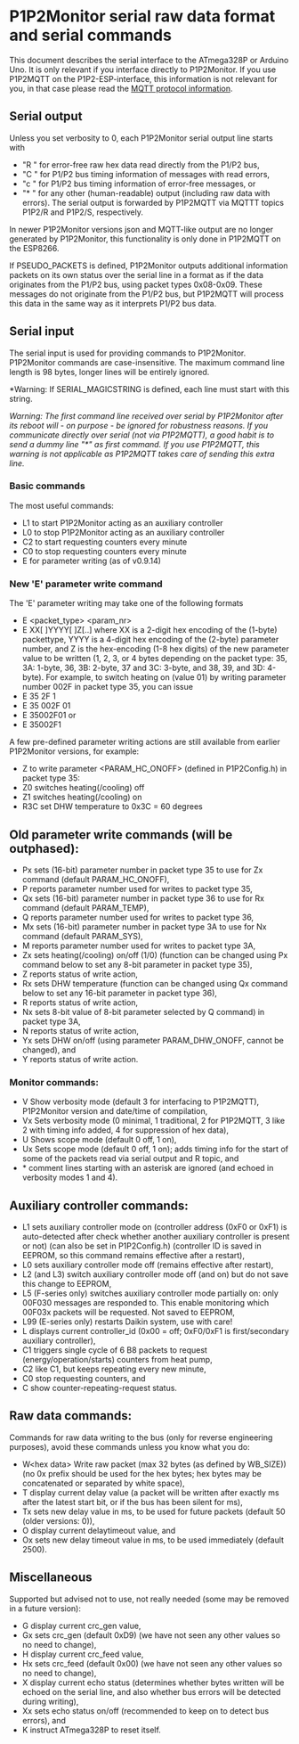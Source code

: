 # P1P2Monitor serial raw data format and serial commands

This document describes the serial interface to the ATmega328P or Arduino Uno. It is only relevant if you interface directly to P1P2Monitor. If you use P1P2MQTT on the P1P2-ESP-interface, this information is not relevant for you, in that case please read the [MQTT protocol information](https://github.com/Arnold-n/P1P2Serial/blob/main/P1P2MQTT.md).

## Serial output

Unless you set verbosity to 0, each P1P2Monitor serial output line starts with
- "R " for error-free raw hex data read directly from the P1/P2 bus,
- "C " for P1/P2 bus timing information of messages with read errors,
- "c " for P1/P2 bus timing information of error-free messages, or
- "\* " for any other (human-readable) output (including raw data with errors).
The serial output is forwarded by P1P2MQTT via MQTTT topics P1P2/R and P1P2/S, respectively.  

In newer P1P2Monitor versions json and MQTT-like output are no longer generated by P1P2Monitor, this functionality is only done in P1P2MQTT on the ESP8266.

If PSEUDO_PACKETS is defined, P1P2Monitor outputs additional information packets on its own status over the serial line in a format as if the data originates from the P1/P2 bus, using packet types 0x08-0x09. These messages do not originate from the P1/P2 bus, but P1P2MQTT will process this data in the same way as it interprets P1/P2 bus data.

## Serial input

The serial input is used for providing commands to P1P2Monitor. P1P2Monitor commands are case-insensitive. The maximum command line length is 98 bytes, longer lines will be entirely ignored.

*Warning: If SERIAL_MAGICSTRING is defined, each line must start with this string.

*Warning: The first command line received over serial by P1P2Monitor after its reboot will - on purpose - be ignored for robustness reasons. If you communicate directly over serial (not via P1P2MQTT), a good habit is to send a dummy line "\*" as first command. If you use P1P2MQTT, this warning is not applicable as P1P2MQTT takes care of sending this extra line.* 

### Basic commands

The most useful commands:
 - L1 to start P1P2Monitor acting as an auxiliary controller
 - L0 to stop P1P2Monitor acting as an auxiliary controller
 - C2 to start requesting counters every minute
 - C0 to stop requesting counters every minute
 - E for parameter writing (as of v0.9.14)

### New 'E' parameter write command

The 'E' parameter writing may take one of the following formats
- E <packet_type> <param_nr> <new param_val>
- E XX[ ]YYYY[ ]Z[..] where XX is a 2-digit hex encoding of the (1-byte) packettype, YYYY is a 4-digit hex encoding of the (2-byte) parameter number, and Z is the hex-encoding (1-8 hex digits) of the new parameter value to be written (1, 2, 3, or 4 bytes depending on the packet type: 35, 3A: 1-byte, 36, 3B: 2-byte, 37 and 3C: 3-byte, and 38, 39, and 3D: 4-byte).
For example, to switch heating on (value 01) by writing parameter number 002F in packet type 35, you can issue
- E 35 2F 1
- E 35 002F 01
- E 35002F01
or
- E 35002F1

A few pre-defined parameter writing actions are still available from earlier P1P2Monitor versions, for example:
- Z to write parameter <PARAM_HC_ONOFF> (defined in P1P2Config.h) in packet type 35:
 - Z0 switches heating(/cooling) off
 - Z1 switches heating(/cooling) on
- R3C set DHW temperature to 0x3C = 60 degrees

## Old parameter write commands (will be outphased):

- Px sets (16-bit) parameter number in packet type 35 to use for Zx command (default PARAM_HC_ONOFF),
- P reports parameter number used for writes to packet type 35,
- Qx sets (16-bit) parameter number in packet type 36 to use for Rx command (default PARAM_TEMP),
- Q reports parameter number used for writes to packet type 36,
- Mx sets (16-bit) parameter number in packet type 3A to use for Nx command (default PARAM_SYS),
- M reports parameter number used for writes to packet type 3A,
- Zx sets heating(/cooling) on/off (1/0) (function can be changed using Px command below to set any 8-bit parameter in packet type 35),
- Z reports status of write action,
- Rx sets DHW temperature (function can be changed using Qx command below to set any 16-bit parameter in packet type 36),
- R reports status of write action,
- Nx sets 8-bit value of 8-bit parameter selected by Q command) in packet type 3A,
- N reports status of write action,
- Yx sets DHW on/off (using parameter PARAM_DHW_ONOFF, cannot be changed), and
- Y reports status of write action.

### Monitor commands:

- V  Show verbosity mode (default 3 for interfacing to P1P2MQTT), P1P2Monitor version and date/time of compilation,
- Vx Sets verbosity mode (0 minimal, 1 traditional, 2 for P1P2MQTT, 3 like 2 with timing info added, 4 for suppression of hex data),
- U  Shows scope mode (default 0 off, 1 on),
- Ux Sets scope mode (default 0 off, 1 on); adds timing info for the start of some of the packets read via serial output and R topic, and
- \* comment lines starting with an asterisk are ignored (and echoed in verbosity modes 1 and 4).

## Auxiliary controller commands:

- L1 sets auxiliary controller mode on (controller address (0xF0 or 0xF1) is auto-detected after check whether another auxiliary controller is present or not) (can also be set in P1P2Config.h) (controller ID is saved in EEPROM, so this command remains effective after a restart),
- L0 sets auxiliary controller mode off (remains effective after restart),
- L2 (and L3) switch auxiliary controller mode off (and on) but do not save this change to EEPROM,
- L5 (F-series only) switches auxiliary controller mode partially on: only 00F030 messages are responded to. This enable monitoring which 00F03x packets will be requested. Not saved to EEPROM,
- L99 (E-series only) restarts Daikin system, use with care!
- L  displays current controller_id (0x00 = off; 0xF0/0xF1 is first/secondary auxiliary controller),
- C1 triggers single cycle of 6 B8 packets to request (energy/operation/starts) counters from heat pump,
- C2 like C1, but keeps repeating every new minute,
- C0 stop requesting counters, and
- C  show counter-repeating-request status.

## Raw data commands:

Commands for raw data writing to the bus (only for reverse engineering purposes), avoid these commands unless you know what you do:
- W\<hex data\> Write raw packet (max 32 bytes (as defined by WB_SIZE)) (no 0x prefix should be used for the hex bytes; hex bytes may be concatenated or separated by white space),
- T  display current delay value (a packet will be written after exactly <delay> ms after the latest start bit, or if the bus has been silent for <delaytimeout> ms),
- Tx sets new delay value in ms, to be used for future packets (default 50 (older versions: 0)),
- O  display current delaytimeout value, and
- Ox sets new delay timeout value in ms, to be used immediately (default 2500).

## Miscellaneous

Supported but advised not to use, not really needed (some may be removed in a future version):
- G  display current crc_gen value,
- Gx sets crc_gen (default 0xD9) (we have not seen any other values so no need to change),
- H  display current crc_feed value,
- Hx sets crc_feed (default 0x00) (we have not seen any other values so no need to change),
- X  display current echo status (determines whether bytes written will be echoed on the serial line, and also whether bus errors will be detected during writing),
- Xx sets echo status on/off (recommended to keep on to detect bus errors), and
- K instruct ATmega328P to reset itself.
